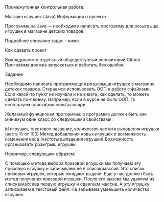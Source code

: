 Промежуточная контрольная работа.

 Магазин игрушек (Java)
Информация о проекте

Программа на Java — необходимо написать программу для розыгрыша игрушек в магазине детских товаров.

Подробное описание задач – ниже.

Как сдавать проект

Выкладываем в отдельный общедоступный репозиторий Github. Программа должна запускаться и работать без ошибок.

Задание

Необходимо написать программу для розыгрыша игрушек в магазине детских товаров. Стараемся использовать ООП и работу с файлами. Если какой-то пункт не изучали и не знаете, как сделать, то можете сделать по-своему. Например, если в курсе не было ООП, то используем списки\массивы\словари

Желаемый функционал программы: в программе должен быть как минимум один класс со следующими свойствами:

id игрушки,
текстовое название,
количество
частота выпадения игрушки (вес в % от 100)
Метод добавления новых игрушек и возможность изменения веса (частоты выпадения игрушки) Возможность организовать розыгрыш игрушек.

Например, следующим образом:

С помощью метода выбора призовой игрушки мы получаем эту призовую игрушку и записываем её в список\массив. Это список призовых игрушек, которые ожидают выдачи. Еще у нас должен быть метод получения призовой игрушки. После его вызова мы удаляем из списка\массива первую игрушку и сдвигаем массив. А эту игрушку записываем в текстовый файл. Не забываем уменьшить количество игрушек.
